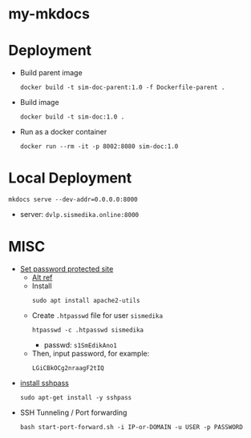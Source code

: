 # my-mkdocs

# Deployment
* Build parent image
  ```shell
  docker build -t sim-doc-parent:1.0 -f Dockerfile-parent .
  ```
* Build image
  ```shell
  docker build -t sim-doc:1.0 .
  ```
* Run as a docker container
  ```shell
  docker run --rm -it -p 8002:8080 sim-doc:1.0
  ```

# Local Deployment
```shell
mkdocs serve --dev-addr=0.0.0.0:8000
```
* server: `dvlp.sismedika.online:8000`

# MISC
* [Set password protected site](https://www.lcn.com/support/articles/how-to-password-protect-a-folder-on-your-website-with-htaccess/)
  * [Alt ref](https://help.dreamhost.com/hc/en-us/articles/216363187-Password-protecting-your-site-with-an-htaccess-file)
  * Install
    ```shell
    sudo apt install apache2-utils
    ```
  * Create `.htpasswd` file for user `sismedika`
    ```
    htpasswd -c .htpasswd sismedika
    ```
    * passwd: `s1SmEdikAno1`
  * Then, input password, for example:
    ```
    LGiCBkOCg2nraagF2tIQ
    ```
* [install sshpass](https://gist.github.com/arunoda/7790979)
  ```shell
  sudo apt-get install -y sshpass
  ```
* SSH Tunneling / Port forwarding
  ```shell
  bash start-port-forward.sh -i IP-or-DOMAIN -u USER -p PASSWORD
  ```
